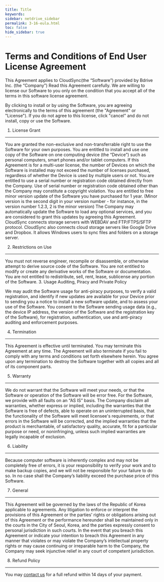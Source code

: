 ```yaml
---
title: Title
keywords:
sidebar: netdrive_sidebar
permalink: 3-16-eula.html
toc: false
hide_sidebar: true
---
```


Terms and Conditions of End User License Agreement
==================================================

This Agreement applies to CloudSync(the “Software”) provided by Bdrive Inc. (the “Company”) Read this Agreement carefully. We are willing to license our Software to you only on the condition that you accept all of the terms in this software license agreement.

By clicking to install or by using the Software, you are agreeing electronically to the terms of this agreement (the "Agreement" or "License"). If you do not agree to this license, click "cancel" and do not install, copy or use the Software.

1. License Grant
----------------

You are granted the non-exclusive and non-transferrable right to use the Software for your own purposes. You are entitled to install and use one copy of the Software on one computing device (the “Device”) such as personal computers, smart phones and/or tablet computers. If this Agreement is for a multi-user license, the number of Devices on which the Software is installed may not exceed the number of licenses purchased, regardless of whether the Device is used by multiple users or not. You are entitled to use a serial number or registration code obtained directly from the Company. Use of serial number or registration code obtained other than the Company may constitute a copyright violation. You are entitled to free minor version update of the Software you have purchased for 1 year. (Minor version is the second digit in your version number - for instance, in the version number 1.2.3, 2 is the minor version) The Company may automatically update the Software to load any optional services, and you are considered to grant this updates by agreeing this Agreement. CloudSync connects storage servers with WEBDAV and FTP/FTPS/SFTP protocol. CloudSync also connects cloud storage servers like Google Drive and Dropbox. It allows Windows users to sync files and folders on a storage server.

2. Restrictions on Use
----------------------

You must not reverse engineer, recompile or disassemble, or otherwise attempt to derive source code of the Software. You are not entitled to modify or create any derivative works of the Software or documentation. You are not entitled to redistribute, sell, rent, lease, sublicense any portion of the Software.
3. Usage Auditing, Piracy and Private Policy

We may audit the Software usage for anti-piracy purposes, to verify a valid registration, and identify if new updates are available for your Device prior to sending you a notice to install a new software update, and to assess your use of the Software. You consent to the Software sending usage data (e.g., the device IP address, the version of the Software and the registration key of the Software), for registration, authentication, use and anti-piracy auditing and enforcement purposes.

4. Termination
--------------

This Agreement is effective until terminated. You may terminate this Agreement at any time. The Agreement will also terminate if you fail to comply with any terms and conditions set forth elsewhere herein. You agree upon any termination to destroy the Software together with all copies and all of its component parts.

5. Warranty
-----------

We do not warrant that the Software will meet your needs, or that the Software or operation of the Software will be error free. For the Software, we provide with all faults on an “AS IS” basis. The Company disclaim all warranties, whether express or implied, including the warranties that the Software is free of defects, able to operate on an uninterrupted basis, that the functionality of the Software will meet licensee's requirements, or that errors in the Software will be corrected, and the implied warranties that the product is merchantable, of satisfactory quality, accurate, fit for a particular purpose or need, or noninfringing, unless such implied warranties are legally incapable of exclusion.

6. Liability
------------

Because computer software is inherently complex and may not be completely free of errors, it is your responsibility to verify your work and to make backup copies, and we will not be responsible for your failure to do so. In no case shall the Company’s liability exceed the purchase price of this Software.

7. General
----------

This Agreement will be governed by the laws of the Republic of Korea applicable to agreements. Any litigation to enforce or interpret the provisions of this Agreement or the parties’ rights or obligations arising out of this Agreement or the performance hereunder shall be maintained only in the courts in the City of Seoul, Korea, and the parties expressly consent to personal jurisdiction in such courts. In the event that you breach this Agreement or indicate your intention to breach this Agreement in any manner that violates or may violate the Company’s intellectual property rights or may cause continuing or irreparable harm to the Company, the Company may seek injunctive relief in any court of competent jurisdiction.

8. Refund Policy
----------------

You may [contact us](mailto:support@bdrive.com) for a full refund within 14 days of your payment.
